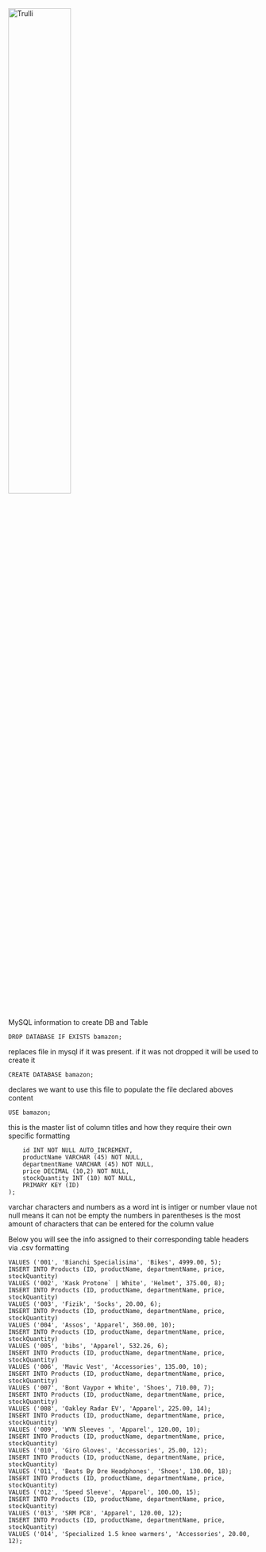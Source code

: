 

<img src="https://i.imgur.com/vVwCra2.png" alt="Trulli" width="50%" height="auto" margin="-100 0 0 0">

<br><br><br>

MySQL information to create DB and Table

```DROP DATABASE IF EXISTS bamazon;```

replaces file in mysql if it was present. if it was not dropped it will be used to create it

```CREATE DATABASE bamazon;```

declares we want to use this file to populate the file declared aboves content


```USE bamazon;```

this is the master list of column titles and how they require their own specific formatting

```CREATE TABLE Products (
    id INT NOT NULL AUTO_INCREMENT,
    productName VARCHAR (45) NOT NULL,
    departmentName VARCHAR (45) NOT NULL,
    price DECIMAL (10,2) NOT NULL,
    stockQuantity INT (10) NOT NULL,
    PRIMARY KEY (ID)
);
```

varchar characters and numbers as a word
int is intiger or number vlaue 
not null means it can not be empty
the numbers in parentheses is the most amount of characters that can be entered for the column value

Below you will see the info assigned to their corresponding table headers via .csv formatting
```INSERT INTO Products (ID, productName, departmentName, price, stockQuantity)
VALUES ('001', 'Bianchi Specialisima', 'Bikes', 4999.00, 5);
INSERT INTO Products (ID, productName, departmentName, price, stockQuantity)
VALUES ('002', 'Kask Protone` | White', 'Helmet', 375.00, 8);
INSERT INTO Products (ID, productName, departmentName, price, stockQuantity)
VALUES ('003', 'Fizik', 'Socks', 20.00, 6);
INSERT INTO Products (ID, productName, departmentName, price, stockQuantity)
VALUES ('004', 'Assos', 'Apparel', 360.00, 10);
INSERT INTO Products (ID, productName, departmentName, price, stockQuantity)
VALUES ('005', 'bibs', 'Apparel', 532.26, 6);
INSERT INTO Products (ID, productName, departmentName, price, stockQuantity)
VALUES ('006', 'Mavic Vest', 'Accessories', 135.00, 10);
INSERT INTO Products (ID, productName, departmentName, price, stockQuantity)
VALUES ('007', 'Bont Vaypor + White', 'Shoes', 710.00, 7);
INSERT INTO Products (ID, productName, departmentName, price, stockQuantity)
VALUES ('008', 'Oakley Radar EV', 'Apparel', 225.00, 14);
INSERT INTO Products (ID, productName, departmentName, price, stockQuantity)
VALUES ('009', 'WYN Sleeves ', 'Apparel', 120.00, 10);
INSERT INTO Products (ID, productName, departmentName, price, stockQuantity)
VALUES ('010', 'Giro Gloves', 'Accessories', 25.00, 12);
INSERT INTO Products (ID, productName, departmentName, price, stockQuantity)
VALUES ('011', 'Beats By Dre Headphones', 'Shoes', 130.00, 18);
INSERT INTO Products (ID, productName, departmentName, price, stockQuantity)
VALUES ('012', 'Speed Sleeve', 'Apparel', 100.00, 15);
INSERT INTO Products (ID, productName, departmentName, price, stockQuantity)
VALUES ('013', 'SRM PC8', 'Apparel', 120.00, 12);
INSERT INTO Products (ID, productName, departmentName, price, stockQuantity)
VALUES ('014', 'Specialized 1.5 knee warmers', 'Accessories', 20.00, 12);
```


